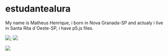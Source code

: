 # estudantealura
My name is Matheus Henrique, i born in Nova Granada-SP and actualy i live in Santa Rita d´Oeste-SP, i have p5.js files.

![](https://media.tenor.com/DFV3AwjrN98AAAAM/fastest-lap-max-verstappen.gif); ![](https://miro.medium.com/v2/resize:fit:640/format:webp/0*QuDIasL7FF1vyhtS.gif)

![](https://media.giphy.com/media/Y0nQq5cExsoHbr00Gn/giphy.gif)
